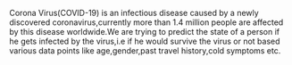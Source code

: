 Corona Virus(COVID-19) is an infectious disease caused by a newly discovered coronavirus,currently more than 1.4 million people are affected by this disease worldwide.We are trying to predict the state of a person if he gets infected by the virus,i.e if he would survive the virus or not based various data points like age,gender,past travel history,cold symptoms etc.
